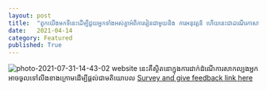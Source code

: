 ```yaml
---
layout: post
title:  "ពួកយើងមកទីនេះដើម្បីជួយអ្នកទាំងអស់គ្នាអំពីការរៀនជាមួយនិង ការអនុវត្តន៏ ហើយនេះជាដណើរកាសាកល្បងរបស់ពួកយើង"
date:   2021-04-14
category: Featured
published: True
---
```

<img src="https://i.ibb.co/CsSYhRh/photo-2021-07-31-14-43-02.jpg" alt="photo-2021-07-31-14-43-02" border="0"></a>
website នេះគឺស្ថិតនោក្នុងការដាក់ដំណើការសាកល្បងអ្នកអាចចូលទៅលីងខាងក្រោមដើម្បីផ្តល់ជាមតិយោបល
<a href="https://docs.google.com/forms/d/e/1FAIpQLSdbQoZM8xhszD2JE-WyzyJE8fYr4irqWIrwE_Dwf8lrmqRB0w/viewform">Survey and give feedback link here</a>
